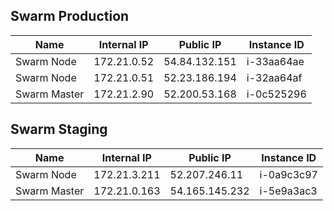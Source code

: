 ## Swarm Production
|  Name | Internal IP  | Public IP  | Instance ID |
|---|---|---|---|
| Swarm Node  | 172.21.0.52  |  54.84.132.151  | i-33aa64ae
| Swarm Node  | 172.21.0.51  |  52.23.186.194  | i-32aa64af
| Swarm Master  | 172.21.2.90  |  52.200.53.168  | i-0c525296
## Swarm Staging
|  Name | Internal IP  | Public IP  | Instance ID |
|---|---|---|---|
| Swarm Node  | 172.21.3.211  |  52.207.246.11  | i-0a9c3c97
| Swarm Master  | 172.21.0.163  |  54.165.145.232  | i-5e9a3ac3
